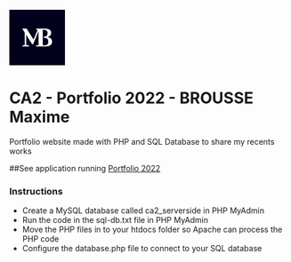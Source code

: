 ![alt text](https://github.com/iamaximebrousse/CA2_Server-side/blob/main/Documentation/Logo.jpg)
# CA2 - Portfolio 2022 - BROUSSE Maxime
Portfolio website made with PHP and SQL Database to share my recents works

##See application running
[Portfolio 2022](https://mysql06.comp.dkit.ie/D00251731/CA2_Server-side/index.php "Portfolio Website")

### Instructions
* Create a MySQL database called ca2_serverside in PHP MyAdmin
* Run the code in the sql-db.txt file in PHP MyAdmin
* Move the PHP files in to your htdocs folder so Apache can process the PHP code
* Configure the database.php file to connect to your SQL database



